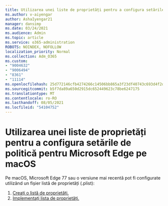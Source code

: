 ```yaml
---
title: Utilizarea unei liste de proprietăți pentru a configura setările de politică pentru Microsoft Edge pe macOS
ms.author: v-aiyengar
author: AshaIyengar21
manager: dansimp
ms.date: 03/24/2021
ms.audience: Admin
ms.topic: article
ms.service: o365-administration
ROBOTS: NOINDEX, NOFOLLOW
localization_priority: Normal
ms.collection: Adm_O365
ms.custom:
- "9004632"
- "9006494"
- "8361"
- "11114"
ms.openlocfilehash: 25d772146cfb4274266c14506bb865a3f23df40743c693d4f2d22cf8ca701e52
ms.sourcegitcommit: b5f7da89a650d2915dc652449623c78be6247175
ms.translationtype: MT
ms.contentlocale: ro-RO
ms.lasthandoff: 08/05/2021
ms.locfileid: "54104752"
---
```

# <a name="use-a-property-list-to-configure-the-policy-settings-for-microsoft-edge-on-macos"></a>Utilizarea unei liste de proprietăți pentru a configura setările de politică pentru Microsoft Edge pe macOS

Pe macOS, Microsoft Edge 77 sau o versiune mai recentă pot fi configurate utilizând un fișier listă de proprietăți (.plist):

1. [Creați o listă de proprietăți.](https://go.microsoft.com/fwlink/?linkid=2134726)
1. [Implementați lista de proprietăți.](https://go.microsoft.com/fwlink/?linkid=2134727)
